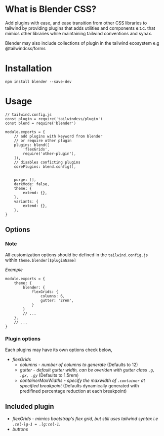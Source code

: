 # What is Blender CSS?

Add plugins with ease, and ease transition from other CSS libraries to tailwind by providing plugins that adds utilities and components e.t.c. that mimics other libraries while maintaining tailwind conventions and synax.

Blender may also include collections of plugin in the tailwind ecosystem e.g @tailwindcss/forms

# Installation

`npm install blender --save-dev`

# Usage

```
// tailwind.config.js
const plugin = require('tailwindcss/plugin')
const blend = require('blender')

module.exports = {
	// add plugins with keyword from blender
	// or require other plugin
    plugins: blend([
    	'flexGrids',
    	require('other-plugin'),
    ]),
    // disables conficting plugins
    corePlugins: blend.config(),


    purge: [],
    darkMode: false,
    theme: {
        extend: {},
    },
    variants: {
        extend: {},
    },
}

```

## Options

### Note

All customization options should be defined in the `tailwind.config.js` within `theme.blender[$pluginName]`

*Example*
```
module.exports = {
	theme: {
		blender: {
			flexGrids: {
				columns: 6,
				gutter: '2rem',
			}
		}
		// ...
	},
	// ...
}
```

### Plugin options

Each plugins may have its own options check below,

* *flexGrids*
	* *columns* - _number of columns to generate_ (Defaults to 12)
	* *gutter* - _default gutter width, can be overiden with gutter class `.g, .gx, .gy`_ (Defaults to 1.5rem)
	* *containerMaxWidths* - _specify the maxwidth of `.container` at specified breakpoint_ (Defaults dynamically generated with predifined percentage reduction at each breakpoint)

## Included plugin

* *flexGrids* - _mimics bootstrap's flex grid, but still uses tailwind syntax i.e `.col-lg-1 = .lg:col-1`._
* *buttons*
